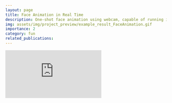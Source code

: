 ```yaml
---
layout: page
title: Face Animation in Real Time
description: One-shot face animation using webcam, capable of running in real time.
img: assets/img/project_preview/example_result_FaceAnimation.gif
importance: 2
category: fun
related_publications:
---
```


<!-- embedding a url -->
<iframe src="https://github.com/sky24h/Face_Animation_Real_Time" frameborder="0" allowfullscreen></iframe>